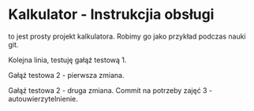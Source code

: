 # Kalkulator - Instrukcjia obsługi
to jest prosty projekt kalkulatora.
Robimy go jako przykład podczas nauki git.

Kolejna linia, testuję gałąź testową 1.

Gałąź testowa 2 - pierwsza zmiana.

Gałąź testowa 2 - druga zmiana.
Commit na potrzeby zajęć 3 - autouwierzytelnienie.